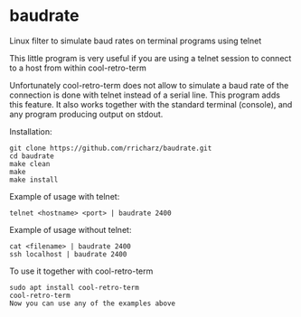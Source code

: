 # baudrate
Linux filter to simulate baud rates on terminal programs using telnet

This little program is very useful if you are using a telnet
session to connect to a host from within cool-retro-term

Unfortunately cool-retro-term does not allow to simulate a baud
rate of the connection is done with telnet instead of a serial
line. This program adds this feature. It also works together with
the standard terminal (console), and any program producing
output on stdout.

Installation:

    git clone https://github.com/rricharz/baudrate.git
    cd baudrate
    make clean
    make
    make install

Example of usage with telnet:

    telnet <hostname> <port> | baudrate 2400 

Example of usage without telnet:

    cat <filename> | baudrate 2400
    ssh localhost | baudrate 2400

To use it together with cool-retro-term

    sudo apt install cool-retro-term
    cool-retro-term
    Now you can use any of the examples above
  
  


